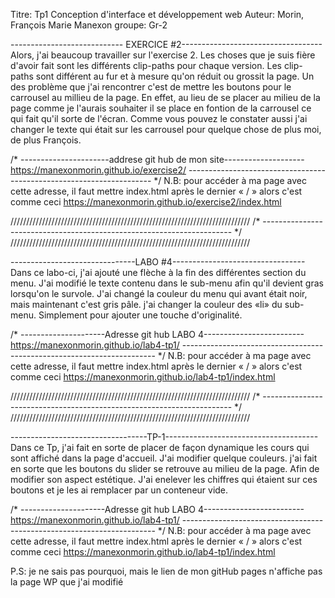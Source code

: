 Titre: Tp1 Conception d'interface et développement web
Auteur: Morin, François Marie Manexon
groupe: Gr-2


---------------------------- EXERCICE #2-----------------------------------
Alors, j'ai beaucoup travailler sur l'exercise 2. 
Les choses que je suis fière d'avoir fait sont les différents clip-paths pour chaque version. Les clip-paths sont différent au fur et à mesure qu'on réduit ou grossit la page.
Un des problème que j'ai rencontrer c'est de mettre les boutons pour le carrousel au millieu de la page. En effet, au lieu de se placer au milieu de la page comme je l'aurais souhaiter il se place en fontion de la carrousel ce qui fait qu'il sorte de l'écran.
Comme vous pouvez le constater aussi j'ai changer le texte qui était sur les carrousel pour quelque chose de plus moi, de plus François.

/* ----------------------addrese git hub de mon site--------------------
https://manexonmorin.github.io/exercise2/
--------------------------------------------------------------------- */
N.B: pour accéder à ma page avec cette adresse, il faut mettre index.html après le dernier « / » alors c'est comme ceci
https://manexonmorin.github.io/exercise2/index.html


////////////////////////////////////////////////////////////////////////////
/* ---------------------------------------------------------------------- */
////////////////////////////////////////////////////////////////////////////


-------------------------------LABO #4---------------------------------
Dans ce labo-ci, j'ai ajouté une flèche à la fin des différentes section du menu.
J'ai modifié le texte contenu dans le sub-menu afin qu'il devient gras lorsqu'on le survole.
J'ai changé la couleur du menu qui avant était noir, mais maintenant c'est gris pâle.
j'ai changer la couleur des «li» du sub-menu. Simplement pour ajouter une touche d'originalité.

/* ---------------------Adresse git hub LABO 4------------------------- 
https://manexonmorin.github.io/lab4-tp1/
----------------------------------------------------------------------- */
N.B: pour accéder à ma page avec cette adresse, il faut mettre index.html après le dernier « / » alors c'est comme ceci
https://manexonmorin.github.io/lab4-tp1/index.html


////////////////////////////////////////////////////////////////////////////
/* ---------------------------------------------------------------------- */
////////////////////////////////////////////////////////////////////////////


----------------------------------TP-1--------------------------------------
Dans ce Tp, j'ai fait en sorte de placer de façon dynamique les cours qui sont affiché dans la page d'accueil.
J'ai modifier quelque couleurs.
j'ai fait en sorte que les boutons du slider se retrouve au milieu de la page. Afin de modifier son aspect estétique.
J'ai enelever les chiffres qui étaient sur ces boutons et je les ai remplacer par un conteneur vide.

/* ---------------------Adresse git hub LABO 4------------------------- 
https://manexonmorin.github.io/lab4-tp1/
----------------------------------------------------------------------- */
N.B: pour accéder à ma page avec cette adresse, il faut mettre index.html après le dernier « / » alors c'est comme ceci
https://manexonmorin.github.io/lab4-tp1/index.html

P.S: je ne sais pas pourquoi, mais le lien de mon gitHub pages n'affiche pas la page WP que j'ai modifié